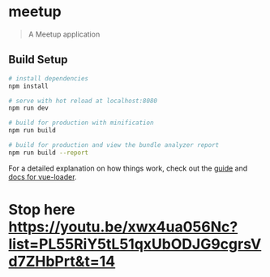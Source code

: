 # meetup

> A Meetup application

## Build Setup

``` bash
# install dependencies
npm install

# serve with hot reload at localhost:8080
npm run dev

# build for production with minification
npm run build

# build for production and view the bundle analyzer report
npm run build --report
```

For a detailed explanation on how things work, check out the [guide](http://vuejs-templates.github.io/webpack/) and [docs for vue-loader](http://vuejs.github.io/vue-loader).

# Stop here  https://youtu.be/xwx4ua056Nc?list=PL55RiY5tL51qxUbODJG9cgrsVd7ZHbPrt&t=14

